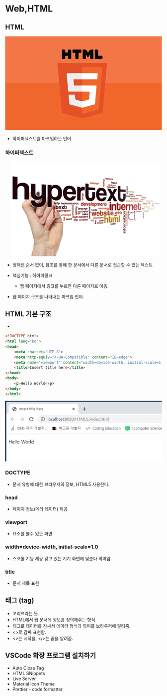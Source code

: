 Web,HTML
=========

## HTML

![alt](/assets/images/post/html/7.png)


* 하이퍼텍스트를 마크업하는 언어

### 하이퍼텍스트

![alt](/assets/images/post/html/8.png)


* 정해진 순서 없이, 참조를 통해 한 문서에서 다른 문서로 접근할 수 있는 텍스트
* 핵심기능 : 하이퍼링크
    * 웹 페이지에서 링크를 누르면 다른 페이지로 이동.

* 웹 페이지 구조를 나타내는 마크업 언어.

## HTML 기본 구조

* <!-- 주석으로 설명함 -->

```html
<!DOCTYPE html>     
<html lang="ko">    
<head>              
    <meta charset="UTF-8">
    <meta http-equiv="X-UA-Compatible" content="IE=edge">
    <meta name="viewport" content="width=device-width, initial-scale=1.0">
    <title>Insert title here</title>    
</head>
<body>
    <p>Hello World</p>
</body>
</html>
```

![alt](/assets/images/post/html/9.png)

### DOCTYPE

* 문서 유형에 대한 브라우저의 정보, HTML5 사용한다.

### head

* 페이지 정보(메타 데이터) 제공 

### viewport

* 요소를 볼수 있는 화면

### width=device-width, initial-scale=1.0

* 스코롤 기능 제공 갖고 있는 기기 화면에 맞춘다 의미임.

### title 

* 문서 제목 표현

## 태그 (tag)

* 꼬리표라는 뜻.
* HTML에서 웹 문서에 정보를 정의해주는 형식.
* 태그로 데이터를 감싸서 데이터 형식과 의미를 브라우저에 알려줌.
* <>로 감싸 표현함.
* <>는 시작을, </>는 끝을 알려줌.

## VSCode 확장 프로그램 설치하기

* Auto Close Tag
* HTML SNippets
* Live Server
* Material Icon Theme
* Prettier - code formatter
